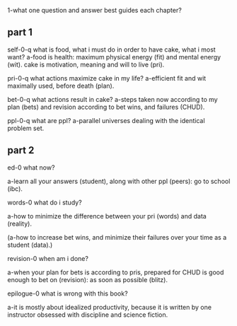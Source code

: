 1-what one question and answer best guides each chapter?

## part 1

self-0-q what is food, what i must do in order to have cake, what i most want?
a-food is health: maximum physical energy (fit) and mental energy (wit). cake is motivation, meaning and will to live (pri).

pri-0-q what actions maximize cake in my life?
a-efficient fit and wit maximally used, before death (plan).

bet-0-q what actions result in cake?
a-steps taken now according to my plan (bets) and revision according to bet wins, and failures (CHUD).

ppl-0-q what are ppl?
a-parallel universes dealing with the identical problem set.


## part 2

ed-0 what now?

a-learn all your answers (student), along with other ppl (peers): go to school (ibc).

words-0 what do i study?

a-how to minimize the difference between your pri (words) and data (reality).

(a-how to increase bet wins, and minimize their failures over your time as a student (data).)

revision-0 when am i done?

a-when your plan for bets is according to pris, prepared for CHUD is good enough to bet on (revision): as soon as possible (blitz).

epilogue-0 what is wrong with this book?

a-it is mostly about idealized productivity, because it is written by one instructor obsessed with discipline and science fiction.
